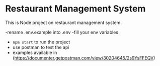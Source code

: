 
# Restaurant Management System
This is Node project on restaurant management system.

-rename .env.example into .env 
-fill your env variables
- `npm start` to run the project
- use postman to test the api 
- examples available in (https://documenter.getpostman.com/view/30204645/2s9YsFFEQV)
